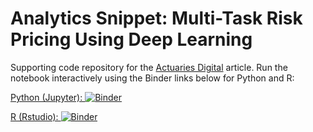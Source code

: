 # Analytics Snippet: Multi-Task Risk Pricing Using Deep Learning

Supporting code repository for the [Actuaries Digital](http://actuaries.digital/) article. Run the notebook interactively using the Binder links below for Python and R:

[Python (Jupyter): ![Binder](https://mybinder.org/badge.svg)](https://mybinder.org/v2/gh/ActuariesInstitute/analytics-snippet-multitask/master?filepath=Multitasking%20Risk%20Pricing.ipynb)

[R (Rstudio): ![Binder](https://mybinder.org/badge.svg)](https://mybinder.org/v2/gh/ActuariesInstitute/analytics-snippet-multitask/master?filepath=multitask_risk_pricing.R&urlpath=rstudio)
